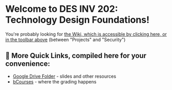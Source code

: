# Welcome to DES INV 202: Technology Design Foundations! #

You're probably looking for [the Wiki, which is accessible by clicking here, or in the toolbar above](https://github.com/Berkeley-MDes/desinv-202/wiki) (between "Projects" and "Security")

## 🔗 More Quick Links, compiled here for your convenience: ##

- [Google Drive Folder](https://drive.google.com/drive/folders/1OjFgu4llHn-2WayQFVWRKFyOkQ_WaQRx?usp=drive_link) - slides and other resources
- [bCourses](https://bcourses.berkeley.edu/courses/1528355) - where the grading happens

